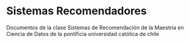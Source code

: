 # Sistemas Recomendadores
Documentos de la clase Sistemas de Recomendación de la Maestría en Ciencia de Datos de la pontificia universidad católica de chile
